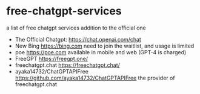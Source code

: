 # free-chatgpt-services
a list of free chatgpt services addition to the official one

- The Official Chatgpt: https://chat.openai.com/chat 
- New Bing https://bing.com need to join the waitlist, and usage is limited
- poe https://poe.com available in mobile and web (GPT-4 is charged)
- FreeGPT https://freegpt.one/
- freechatgpt.chat https://freechatgpt.chat/
- ayaka14732/ChatGPTAPIFree https://github.com/ayaka14732/ChatGPTAPIFree the provider of freechatgpt.chat
